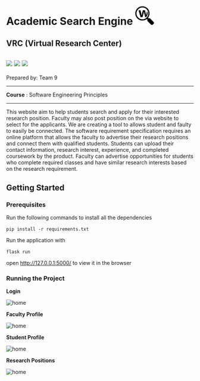 # Academic Search Engine    <img src="./documents/logo.png" width="50">

## VRC (Virtual Research Center)
![](https://img.shields.io/badge/python-3.9.7-red.svg) ![](https://img.shields.io/badge/flask-2.0.1-red.svg)  ![](https://img.shields.io/badge/sqlalchemy-2.5.1-yellow.svg) <br>
--------
Prepared by: Team 9

---

**Course** : Software Engineering Principles 


----


This website aim to help students search and apply for their interested research position. Faculty may also post position on the via website to select for the applicants. We are creating a tool to allows student and faulty to easily be connected. The software requirement specification requires an online platform that allows the faculty to advertise their research positions and connect them with qualified students.
Students can upload their contact information, research interest, experience, and completed coursework by the product. Faculty can advertise opportunities for students who complete required classes and have similar research interests based on the research requirement.


## Getting Started 

### Prerequisites
Run the following commands to install all the dependencies 
```
pip install -r requirements.txt
```
Run the application with 
```
flask run 
```
open http://127.0.0.1:5000/ to view it in the browser 
### Running the Project 

**Login**

![home](./documents/login.png)

**Faculty Profile**

![home](./documents/faculty_page.png)


**Student Profile**

![home](./documents/student_page.png)

**Research Positions**

![home](./documents/research_position.png)


